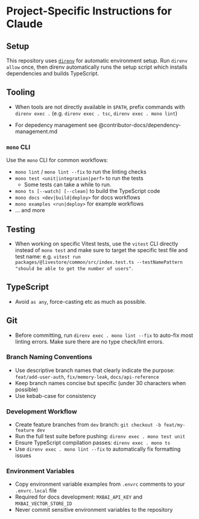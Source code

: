 # Project-Specific Instructions for Claude

## Setup

This repository uses [`direnv`](https://direnv.net) for automatic environment setup. Run `direnv allow` once, then direnv automatically runs the setup script which installs dependencies and builds TypeScript.

## Tooling

- When tools are not directly available in `$PATH`, prefix commands with `direnv exec .` (e.g. `direnv exec . tsc`, `direnv exec . mono lint`)

- For depedency management see @contributor-docs/dependency-management.md

### `mono` CLI

Use the `mono` CLI for common workflows:
- `mono lint` / `mono lint --fix` to run the linting checks
- `mono test <unit|integration|perf>` to run the tests
  - Some tests can take a while to run.
- `mono ts [--watch] [--clean]` to build the TypeScript code
- `mono docs <dev|build|deploy>` for docs workflows
- `mono examples <run|deploy>` for example workflows
- ... and more

## Testing

- When working on specific Vitest tests, use the `vitest` CLI directly instead of `mono test` and make sure to target the specific test file and test name: e.g. `vitest run packages/@livestore/common/src/index.test.ts --testNamePattern "should be able to get the number of users"`.

## TypeScript

- Avoid `as any`, force-casting etc as much as possible.

## Git

- Before committing, run `direnv exec . mono lint --fix` to auto-fix most linting errors. Make sure there are no type check/lint errors.

### Branch Naming Conventions

- Use descriptive branch names that clearly indicate the purpose: `feat/add-user-auth`, `fix/memory-leak`, `docs/api-reference`
- Keep branch names concise but specific (under 30 characters when possible)
- Use kebab-case for consistency

### Development Workflow

- Create feature branches from `dev` branch: `git checkout -b feat/my-feature dev`
- Run the full test suite before pushing: `direnv exec . mono test unit`
- Ensure TypeScript compilation passes: `direnv exec . mono ts`
- Use `direnv exec . mono lint --fix` to automatically fix formatting issues

### Environment Variables

- Copy environment variable examples from `.envrc` comments to your `.envrc.local` file
- Required for docs development: `MXBAI_API_KEY` and `MXBAI_VECTOR_STORE_ID`
- Never commit sensitive environment variables to the repository